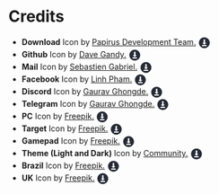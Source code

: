 # Credits

- **Download** Icon by [Papirus Development Team.](https://icon-icons.com/users/fTNcsbifYfxVqxPfGHf3s/icon-sets/) [<img align="center" alt="Download" width="22px" src="download.svg" />](https://icon-icons.com/icon/downloads-download-arrow-down/93482)
- **Github** Icon by [Dave Gandy.](https://icon-icons.com/users/2LUKwJe4QDNsjuhkS98IX/icon-sets/) [<img align="center" alt="Download" width="22px" src="download.svg" />](https://icon-icons.com/icon/github-logo/73546)
- **Mail** Icon by [Sebastien Gabriel.](https://icon-icons.com/users/oKh0JgIRvGiSp88KO6lLp/icon-sets/) [<img align="center" alt="Download" width="22px" src="download.svg" />](https://icon-icons.com/icon/new-email-outline-symbol-in-black-circular-button/104753)
- **Facebook** Icon by [Linh Pham.](https://icon-icons.com/users/z8FPgoKnz96hCrhHwtK1B/icon-sets/) [<img align="center" alt="Download" width="22px" src="download.svg" />](https://icon-icons.com/icon/facebook-black-social-button-circle/79771)
- **Discord** Icon by [Gaurav Ghongde.](https://icon-icons.com/users/vck7sOLGQvYkkLeEtbIWa/icon-sets/) [<img align="center" alt="Download" width="22px" src="download.svg" />](https://icon-icons.com/icon/discord-black-logo/147145)
- **Telegram** Icon by [Gaurav Ghongde.](https://icon-icons.com/users/vck7sOLGQvYkkLeEtbIWa/icon-sets/) [<img align="center" alt="Download" width="22px" src="download.svg" />](https://icon-icons.com/icon/telegram-black-logo/147073)
- **PC** Icon by [Freepik.](https://www.freepik.com/) [<img align="center" alt="Download" width="22px" src="download.svg" />](https://www.flaticon.com/premium-icon/computer_1865273?term=computer&page=1&position=3&page=1&position=3&related_id=1865273&origin=search)
- **Target** Icon by [Freepik.](https://www.freepik.com/) [<img align="center" alt="Download" width="22px" src="download.svg" />](https://www.flaticon.com/premium-icon/target_3281297?related_id=3281316&origin=search)
- **Gamepad** Icon by [Freepik.](https://www.freepik.com/) [<img align="center" alt="Download" width="22px" src="download.svg" />](https://www.flaticon.com/free-icon/gamepad_2991606?term=games&page=1&position=14&page=1&position=14&related_id=2991606&origin=search)
- **Theme (Light and Dark)** Icon by [Community.](https://icon-icons.com/users/QRJeUsUbSoFZJCEH4tun4/icon-sets/) [<img align="center" alt="Download" width="22px" src="download.svg" />](https://icon-icons.com/icon/theme-light-dark/137104)
- **Brazil** Icon by [Freepik.](https://www.freepik.com/) [<img align="center" alt="Download" width="22px" src="download.svg" />](https://www.flaticon.com/premium-icon/brazil_186203?term=brazil%20flag&page=1&position=4&page=1&position=4&related_id=186203&origin=tag)
- **UK** Icon by [Freepik.](https://www.freepik.com/) [<img align="center" alt="Download" width="22px" src="download.svg" />](https://www.flaticon.com/free-icon/united-kingdom_197374?term=uk%20flag&page=1&position=2&page=1&position=2&related_id=197374&origin=search)
